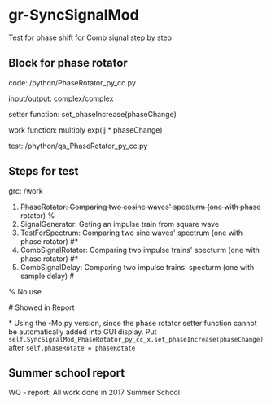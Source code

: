 # gr-SyncSignalMod
Test for phase shift for Comb signal step by step

## Block for phase rotator
code: /python/PhaseRotator_py_cc.py

   input/output: complex/complex

   setter function: set_phaseIncrease(phaseChange)

   work function: multiply exp(ij * phaseChange)

test: /phython/qa_PhaseRotator_py_cc.py

## Steps for test
grc: /work
1. ~~PhaseRotator: Comparing two cosine waves' specturm (one with phase rotator)~~ \%
2. SignalGenerator: Geting an impulse train from square wave
3. TestForSpectrum: Comparing two sine waves' spectrum (one with phase rotator) \#\*
4. CombSignalRotator: Comparing two impulse trains' specturm (one with phase rotator) \#\*
5. CombSignalDelay: Comparing two impulse trains' specturm (one with sample delay) \#

\% No use

\# Showed in Report

\* Using the -Mo.py version, since the phase rotator setter function cannot be automatically added into GUI display.
   Put `self.SyncSignalMod_PhaseRotator_py_cc_x.set_phaseIncrease(phaseChange)` after `self.phaseRotate = phaseRotate`

## Summer school report
WQ - report: All work done in 2017 Summer School
